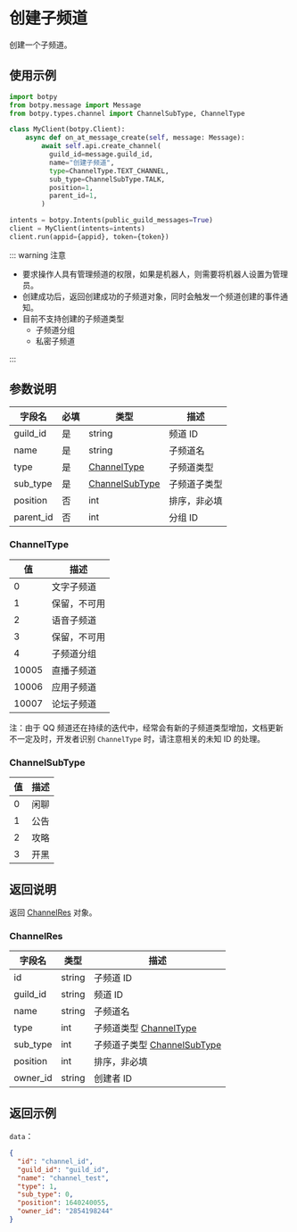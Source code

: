 # 创建子频道

创建一个子频道。
<PrivateDomain/>

## 使用示例

```python
import botpy
from botpy.message import Message
from botpy.types.channel import ChannelSubType, ChannelType

class MyClient(botpy.Client):
    async def on_at_message_create(self, message: Message):
        await self.api.create_channel(
          guild_id=message.guild_id,
          name="创建子频道",
          type=ChannelType.TEXT_CHANNEL,
          sub_type=ChannelSubType.TALK,
          position=1,
          parent_id=1,
        )

intents = botpy.Intents(public_guild_messages=True)
client = MyClient(intents=intents)
client.run(appid={appid}, token={token})
```

::: warning 注意

- 要求操作人具有管理频道的权限，如果是机器人，则需要将机器人设置为管理员。
- 创建成功后，返回创建成功的子频道对象，同时会触发一个频道创建的事件通知。
- 目前不支持创建的子频道类型
  - 子频道分组
  - 私密子频道

:::

## 参数说明

| 字段名  | 必填 | 类型                | 描述       |
| ------- | ---- | ------------------- | ---------- |
| guild_id | 是   | string              | 频道 ID    |
| name      | 是 | string   | 子频道名                                       |
| type      | 是 | [ChannelType](#channeltype)   | 子频道类型          |
| sub_type  | 是 | [ChannelSubType](#channelsubtype)   | 子频道子类型  |
| position  | 否 | int   | 排序，非必填     |
| parent_id | 否 | int   | 分组 ID                                        |


### ChannelType

| 值    | 描述         |
| ----- | ------------ |
| 0     | 文字子频道   |
| 1     | 保留，不可用 |
| 2     | 语音子频道   |
| 3     | 保留，不可用 |
| 4     | 子频道分组   |
| 10005 | 直播子频道   |
| 10006 | 应用子频道   |
| 10007 | 论坛子频道   |

注：由于 QQ 频道还在持续的迭代中，经常会有新的子频道类型增加，文档更新不一定及时，开发者识别 `ChannelType` 时，请注意相关的未知 ID 的处理。

### ChannelSubType

| 值  | 描述 |
| --- | ---- |
| 0   | 闲聊 |
| 1   | 公告 |
| 2   | 攻略 |
| 3   | 开黑 |

## 返回说明

返回 [ChannelRes](#channelres) 对象。

### ChannelRes

| 字段名   | 类型   | 描述                                           |
| -------- | ------ | ---------------------------------------------- |
| id       | string | 子频道 ID                                      |
| guild_id | string | 频道 ID                                        |
| name     | string | 子频道名                                       |
| type     | int | 子频道类型 [ChannelType](#channeltype)         |
| sub_type | int | 子频道子类型 [ChannelSubType](#channelsubtype) |
| position | int | 排序，非必填                                   |
| owner_id | string | 创建者 ID                                      |

## 返回示例

`data`：

```json
{
  "id": "channel_id",
  "guild_id": "guild_id",
  "name": "channel_test",
  "type": 1,
  "sub_type": 0,
  "position": 1640240055,
  "owner_id": "2854198244"
}
```
